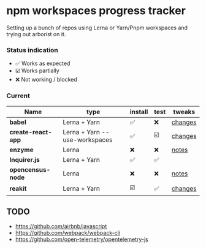 # npm workspaces progress tracker

Setting up a bunch of repos using Lerna or Yarn/Pnpm workspaces and trying out arborist on it.

### Status indication
- :white_check_mark: Works as expected
- :ballot_box_with_check: Works partially
- :x: Not working / blocked

### Current

|   Name                |   type                        |   install                     |   test                    |   tweaks  |
|-----------------------|-------------------------------|-------------------------------|---------------------------|-----------|
| **babel**             | Lerna + Yarn                  | :white_check_mark:            | :x:                       | [changes](https://github.com/ruyadorno/babel/commit/53aa8d315cc7bdf284d656fd206db3f7c0bc4beb)   |
| **create-react-app**  | Lerna + Yarn --use-workspaces | :white_check_mark:            | :ballot_box_with_check:   | [changes](https://github.com/ruyadorno/create-react-app/commit/2cfcaf1b0cdc6a1119abce18bcbe7812e7d35005)   |
| **enzyme**            | Lerna                         | :x:                           | :x:                       | [notes](https://github.com/ruyadorno/enzyme/commit/7c413a01133f228fa8fe17338ea2674c90934410)   |
| **Inquirer.js**       | Lerna + Yarn                  | :white_check_mark:            | :white_check_mark:        |           |
| **opencensus-node**   | Lerna                         | :x:                           | :x:                       | [notes](https://github.com/ruyadorno/opencensus-node/commit/79125038e049ea5fe02d36f1280f3cb6f13aca3c)  |
| **reakit**            | Lerna + Yarn                  | :ballot_box_with_check:       | :white_check_mark:        | [changes](https://github.com/ruyadorno/reakit/commit/3257e49f1a83b89d87f0176a9ebabd19d7bd529a)   |

## TODO

- https://github.com/airbnb/javascript
- https://github.com/webpack/webpack-cli
- https://github.com/open-telemetry/opentelemetry-js
